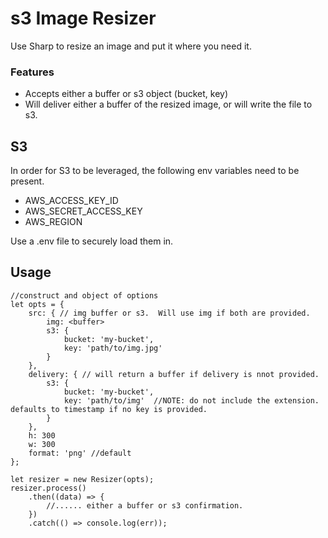 # s3 Image Resizer

Use Sharp to resize an image and put it where you need it.

### Features

- Accepts either a buffer or s3 object (bucket, key)
- Will deliver either a buffer of the resized image, or will write the file to s3.

## S3

In order for S3 to be leveraged, the following env variables need to be present.

- AWS_ACCESS_KEY_ID
- AWS_SECRET_ACCESS_KEY
- AWS_REGION

Use a .env file to securely load them in.

## Usage


```
//construct and object of options
let opts = {
    src: { // img buffer or s3.  Will use img if both are provided.
        img: <buffer> 
        s3: {
            bucket: 'my-bucket',
            key: 'path/to/img.jpg'
        }
    },
    delivery: { // will return a buffer if delivery is nnot provided.
        s3: {
            bucket: 'my-bucket',
            key: 'path/to/img'  //NOTE: do not include the extension.  defaults to timestamp if no key is provided.
        }
    },
    h: 300
    w: 300
    format: 'png' //default
};

let resizer = new Resizer(opts);
resizer.process()
    .then((data) => {
        //...... either a buffer or s3 confirmation.
    })
    .catch(() => console.log(err));